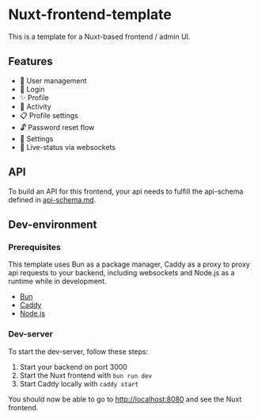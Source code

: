# Nuxt-frontend-template

This is a template for a Nuxt-based frontend / admin UI.

## Features

- :busts_in_silhouette: User management
- :closed_lock_with_key: Login
- :sparkles: Profile
- :scroll: Activity
- :clipboard: Profile settings
- :unlock: Password reset flow
- :hammer: Settings
- :rocket: Live-status via websockets

## API

To build an API for this frontend, your api needs to fulfill the api-schema defined in [api-schema.md](api-schema.md).

## Dev-environment

### Prerequisites

This template uses Bun as a package manager, Caddy as a proxy to proxy api requests to your backend, including websockets and Node.js as a runtime while in development.

- [Bun](https://bun.sh/)
- [Caddy](https://caddyserver.com/)
- [Node.js](https://nodejs.org/en/)

### Dev-server

To start the dev-server, follow these steps:

1. Start your backend on port 3000
2. Start the Nuxt frontend with `bun run dev`
3. Start Caddy locally with `caddy start`

You should now be able to go to [http://localhost:8080](http://localhost:8080) and see the Nuxt frontend.
